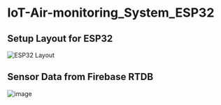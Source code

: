 

# IoT-Air-monitoring_System_ESP32

## Setup Layout for ESP32
![ESP32 Layout](https://github.com/user-attachments/assets/c7e9f0a2-ec96-40b8-b4d6-e3aa7fbb613d)


## Sensor Data from Firebase RTDB 
![image](https://github.com/user-attachments/assets/7c9b10c8-d353-4294-a9e6-c04158f196c9)
